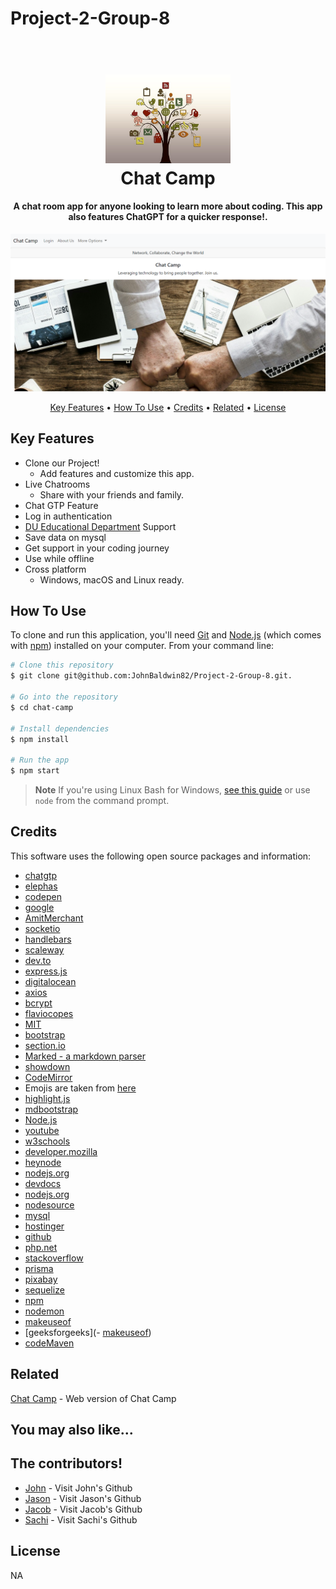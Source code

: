 # Project-2-Group-8

<h1 align="center">
  <br>
  <a href="http://"><img src="public/images/tree-200795_640.jpg" alt="LOGO Image" width="200"></a>
  <br>
  Chat Camp
  <br>
</h1>

<h4 align="center">A chat room app for anyone looking to learn more about coding. This app also features ChatGPT for a quicker response!<a href="" target="_blank"></a>.</h4>

<p align="center">
  <a href=""><img src="public/images/chatcamp.png"></a>
</p>

<p align="center">
  <a href="#key-features">Key Features</a> •
  <a href="#how-to-use">How To Use</a> •
  <a href="#credits">Credits</a> •
  <a href="#related">Related</a> •
  <a href="#license">License</a>
</p>

## Key Features

* Clone our Project!
  - Add features and customize this app.
* Live Chatrooms
  - Share with your friends and family.
* Chat GTP Feature  
* Log in authentication
* [DU Educational Department](slack) Support
* Save data on mysql
* Get support in your coding journey
* Use while offline
* Cross platform
  - Windows, macOS and Linux ready.

## How To Use

To clone and run this application, you'll need [Git](https://git-scm.com) and [Node.js](https://nodejs.org/en/download/) (which comes with [npm](http://npmjs.com)) installed on your computer. From your command line:

```bash
# Clone this repository
$ git clone git@github.com:JohnBaldwin82/Project-2-Group-8.git.

# Go into the repository
$ cd chat-camp

# Install dependencies
$ npm install

# Run the app
$ npm start
```

> **Note**
> If you're using Linux Bash for Windows, [see this guide](https://www.howtogeek.com/261575/how-to-run-graphical-linux-desktop-applications-from-windows-10s-bash-shell/) or use `node` from the command prompt.

## Credits

This software uses the following open source packages and information:
- [chatgtp](https://platform.openai.com/account/api-keys)
- [elephas](https://elephas.app/blog/how-to-get-chatgpt-api-key/)
- [codepen](https://codepen.io/stack-findover/pen/)
- [google](https://www.google.com)
- [AmitMerchant](https://github.com/amitmerchant1990)
- [socketio](https://socket.io/)
- [handlebars](https://handlebarsjs.com/)
- [scaleway](https://www.scaleway.com/en/docs/tutorials/socket-io/)
- [dev.to](https://dev.to/cglikpo/getting-started-with-socket-io-7m4)
- [express.js](https://expressjs.com/)
- [digitalocean](https://www.digitalocean.com/community/tutorials/nodejs-express-basics)
- [axios](https://socket.dev/npm/package/axios/dependencies)
- [bcrypt](https://www.npmjs.com/package/bcrypt)
- [flaviocopes](https://flaviocopes.com/javascript-bcrypt/)
- [MIT](https://integrity.mit.edu/handbook/writing-code)
- [bootstrap](https://getbootstrap.com/docs/5.3/)
- [section.io](https://www.section.io/engineering-education/session-management-in-nodejs-using-expressjs-and-express-session/)
- [Marked - a markdown parser](https://github.com/chjj/marked)
- [showdown](http://showdownjs.github.io/showdown/)
- [CodeMirror](http://codemirror.net/)
- Emojis are taken from [here](https://github.com/arvida/emoji-cheat-sheet.com)
- [highlight.js](https://highlightjs.org/)
- [mdbootstrap](https://mdbootstrap.com/)
- [Node.js](https://nodejs.org/)
- [youtube](https://youtube.com)
- [w3schools](https://www.w3schools.com/)
- [developer.mozilla](https://developer.mozilla.org/)
- [heynode](https://heynode.com/tutorial/what-packagejson/)
- [nodejs.org](https://nodejs.org/en/docs)
- [devdocs](https://devdocs.io/node/)
- [nodejs.org](https://nodejs.org/)
- [nodesource](https://nodesource.com/blog/the-basics-of-package-json/)
- [mysql](https://www.mysql.com/)
- [hostinger](https://www.hostinger.com/tutorials/what-is-mysql/)
- [github](https://github.com/)
- [php.net](https://www.php.net/manual/en/mysql.php)
- [stackoverflow](https://stackoverflow.com/)
- [prisma](https://www.prisma.io/docs/concepts/database-connectors/mysql)
- [pixabay](https://pixabay.com/)
- [sequelize](https://sequelize.org/)
- [npm](https://www.npmjs.com/package)
- [nodemon](https://nodemon.io/)
- [makeuseof](https://www.makeuseof.com/nodemon-node-js-monitor/)
- [geeksforgeeks](- [makeuseof](https://www.makeuseof.com/nodemon-node-js-monitor/))
- [codeMaven](https://code-maven.com/introduction-to-handlebars-javascript-templating-system)


## Related

[Chat Camp](https://github.com/....) - Web version of Chat Camp


## You may also like... 
## The contributors!
- [John](https://github.com/JohnBaldwin82/) - Visit John's Github
- [Jason](https://github.com/Jason-Kodama) - Visit Jason's Github
- [Jacob](https://github.com/JMHupfer) - Visit Jacob's Github
- [Sachi](https://github.com/kaleikautakaoka) - Visit Sachi's Github

## License

NA
